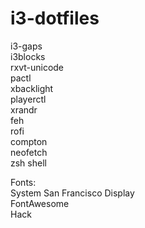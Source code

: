# i3-dotfiles
i3-gaps  
i3blocks  
rxvt-unicode  
pactl  
xbacklight  
playerctl  
xrandr  
feh  
rofi  
compton  
neofetch  
zsh shell  
  

Fonts:  
System San Francisco Display  
FontAwesome  
Hack  
